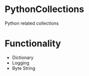 # PythonCollections
Python related collections

# Functionality
- Dictionary
- Logging
- Byte String